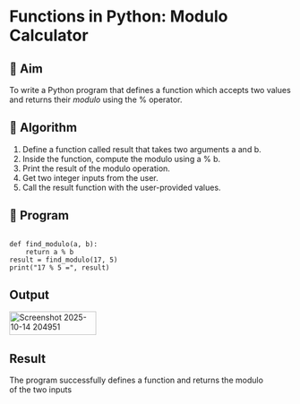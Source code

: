 # Functions in Python: Modulo Calculator

## 🎯 Aim
To write a Python program that defines a function which accepts two values and returns their *modulo* using the % operator.

## 🧠 Algorithm
1. Define a function called result that takes two arguments a and b.
2. Inside the function, compute the modulo using a % b.
3. Print the result of the modulo operation.
4. Get two integer inputs from the user.
5. Call the result function with the user-provided values.

## 🧾 Program

```

def find_modulo(a, b):
    return a % b
result = find_modulo(17, 5)
print("17 % 5 =", result)

```

## Output
<img width="155" height="42" alt="Screenshot 2025-10-14 204951" src="https://github.com/user-attachments/assets/c4dac7cd-99d0-4917-bb77-41db2de655b6" />

## Result
The program successfully defines a function and returns the modulo of the two inputs
